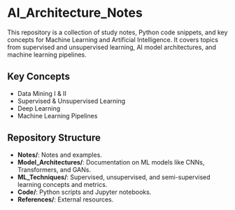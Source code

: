 # AI_Architecture_Notes
This repository is a collection of study notes, Python code snippets, and key concepts for Machine Learning and Artificial Intelligence. It covers topics from supervised and unsupervised learning, AI model architectures, and machine learning pipelines.

## Key Concepts
- Data Mining I & II
- Supervised & Unsupervised Learning
- Deep Learning
- Machine Learning Pipelines

## Repository Structure
- **Notes/**:  Notes and examples.
- **Model_Architectures/**: Documentation on ML models like CNNs, Transformers, and GANs.
- **ML_Techniques/**: Supervised, unsupervised, and semi-supervised learning concepts and metrics.
- **Code/**: Python scripts and Jupyter notebooks.
- **References/**: External resources.